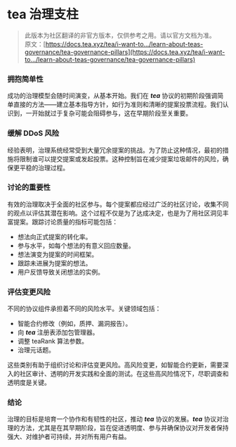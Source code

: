 # tea 治理支柱

> 此版本为社区翻译的非官方版本，仅供参考之用。请以官方文档为准。\
> 原文：[https://docs.tea.xyz/tea/i-want-to.../learn-about-teas-governance/tea-governance-pillars](https://docs.tea.xyz/tea/i-want-to.../learn-about-teas-governance/tea-governance-pillars)

### 拥抱简单性

成功的治理模型会随时间演变，从基本开始。我们在 _**tea**_ 协议的初期阶段强调简单直接的方法——建立基本指导方针，如行为准则和清晰的提案投票流程。我们认识到，一开始就过于复杂可能会阻碍参与，这在早期阶段至关重要。

### 缓解 DDoS 风险

经验表明，治理系统经常受到大量冗余提案的挑战。为了防止这种情况，最初的措施将限制谁可以提交提案或发起投票。这种控制旨在减少提案垃圾邮件的风险，确保更平稳的治理过程。

### 讨论的重要性

有效的治理取决于全面的社区参与。每个提案都应经过广泛的社区讨论，收集不同的观点以评估其潜在影响。这个过程不仅是为了达成决定，也是为了用社区洞见丰富提案。跟踪讨论质量的指标可能包括：

* 想法向正式提案的转化率。
* 参与水平，如每个想法的有意义回应数量。
* 想法演变为提案的时间框架。
* 跟踪未进展为提案的想法。
* 用户反馈导致关闭想法的实例。

### 评估变更风险

不同的协议组件承担着不同的风险水平。关键领域包括：

* 智能合约修改（例如，质押、漏洞报告）。
* 向 _**tea**_ 注册表添加包管理器。
* 调整 teaRank 算法参数。
* 治理元话题。

这些类别有助于组织讨论和评估变更风险。高风险变更，如智能合约更新，需要深入的社区审计、透明的开发实践和全面的测试。在这些高风险情况下，尽职调查和透明度是关键。

### 结论

治理的目标是培育一个协作和有韧性的社区，推动 _**tea**_ 协议的发展。_**tea**_ 协议对治理的方法，尤其是在其早期阶段，旨在促进透明度、参与并确保协议对开发者保持强大、对维护者可持续，并对所有用户有益。
